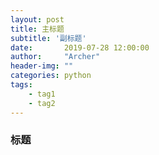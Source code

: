 ```yaml
---
layout: post
title: 主标题
subtitle: '副标题'
date:       2019-07-28 12:00:00
author:     "Archer"
header-img: ""
categories: python
tags:
    - tag1
    - tag2
---
```


### 标题